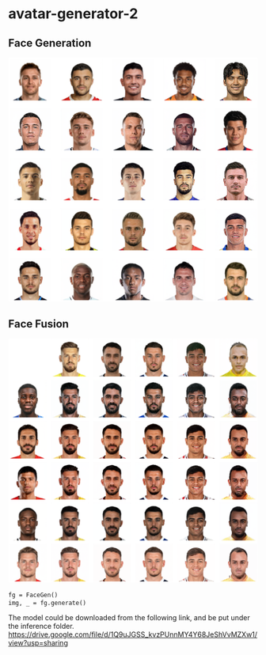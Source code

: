 # avatar-generator-2

## Face Generation
<img src="./imgs/example_00.png" width="700">

## Face Fusion
<img src="./imgs/example_01.png" width="700">

```
fg = FaceGen()
img, _ = fg.generate()
```

The model could be downloaded from the following link, and be put under the inference folder.
https://drive.google.com/file/d/1Q9uJGSS_kvzPUnnMY4Y68JeShVvMZXw1/view?usp=sharing
